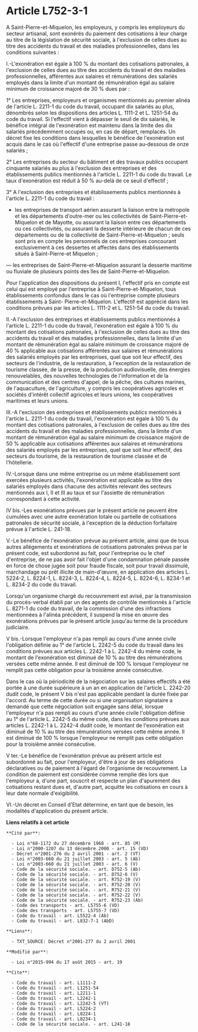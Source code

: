 # Article L752-3-1

A Saint-Pierre-et-Miquelon, les employeurs, y compris les employeurs du secteur artisanal, sont exonérés du paiement des
cotisations à leur charge au titre de la législation de sécurité sociale, à l'exclusion de celles dues au titre des accidents
du travail et des maladies professionnelles, dans les conditions suivantes : 

I.-L'exonération est égale à 100 % du montant des cotisations patronales, à l'exclusion de celles dues au titre des accidents
du travail et des maladies professionnelles, afférentes aux salaires et rémunérations des salariés employés dans la limite
d'un montant de rémunération égal au salaire minimum de croissance majoré de 30 % dues par : 

1° Les entreprises, employeurs et organismes mentionnés au premier alinéa de l'article L. 2211-1 du code du travail, occupant
dix salariés au plus, dénombrés selon les dispositions des articles L. 1111-2 et L. 1251-54 du code du travail. Si l'effectif
vient à dépasser le seuil de dix salariés, le bénéfice intégral de l'exonération est maintenu dans la limite des dix salariés
précédemment occupés ou, en cas de départ, remplacés. Un décret fixe les conditions dans lesquelles le bénéfice de
l'exonération est acquis dans le cas où l'effectif d'une entreprise passe au-dessous de onze salariés ; 

2° Les entreprises du secteur du bâtiment et des travaux publics occupant cinquante salariés au plus à l'exclusion des
entreprises et des établissements publics mentionnés à l'article L. 2211-1 du code du travail. Le taux d'exonération est
réduit à 50 % au-delà de ce seuil d'effectif ; 

3° A l'exclusion des entreprises et établissements publics mentionnés à l'article L. 2211-1 du code du travail :

- les entreprises de transport aérien assurant la liaison entre la métropole et les départements d'outre-mer ou les
collectivités de Saint-Pierre-et-Miquelon et de Mayotte, ou assurant la liaison entre ces départements ou ces collectivités,
ou assurant la desserte intérieure de chacun de ces départements ou de la collectivité de Saint-Pierre-et-Miquelon ; seuls
sont pris en compte les personnels de ces entreprises concourant exclusivement à ces dessertes et affectés dans des
établissements situés à Saint-Pierre-et Miquelon ; 

― les entreprises de Saint-Pierre-et-Miquelon assurant la desserte maritime ou fluviale de plusieurs points des îles de
Saint-Pierre-et-Miquelon. 

Pour l'application des dispositions du présent I, l'effectif pris en compte est celui qui est employé par l'entreprise à
Saint-Pierre-et-Miquelon, tous établissements confondus dans le cas où l'entreprise compte plusieurs établissements à Saint-
Pierre-et-Miquelon. L'effectif est apprécié dans les conditions prévues par les articles L. 1111-2 et L. 1251-54 du code du
travail. 

II.-A l'exclusion des entreprises et établissements publics mentionnés à l'article L. 2211-1 du code du travail,
l'exonération est égale à 100 % du montant des cotisations patronales, à l'exclusion de celles dues au titre des accidents du
travail et des maladies professionnelles, dans la limite d'un montant de rémunération égal au salaire minimum de croissance
majoré de 40 % applicable aux cotisations afférentes aux salaires et rémunérations des salariés employés par les entreprises,
quel que soit leur effectif, des secteurs de l'industrie, de la restauration, à l'exception de la restauration de tourisme
classée, de la presse, de la production audiovisuelle, des énergies renouvelables, des nouvelles technologies de
l'information et de la communication et des centres d'appel, de la pêche, des cultures marines, de l'aquaculture, de
l'agriculture, y compris les coopératives agricoles et sociétés d'intérêt collectif agricoles et leurs unions, les
coopératives maritimes et leurs unions. 

III.-A l'exclusion des entreprises et établissements publics mentionnés à l'article L. 2211-1 du code du travail,
l'exonération est égale à 100 % du montant des cotisations patronales, à l'exclusion de celles dues au titre des accidents du
travail et des maladies professionnelles, dans la limite d'un montant de rémunération égal au salaire minimum de croissance
majoré de 50 % applicable aux cotisations afférentes aux salaires et rémunérations des salariés employés par les entreprises,
quel que soit leur effectif, des secteurs du tourisme, de la restauration de tourisme classée et de l'hôtellerie. 

IV.-Lorsque dans une même entreprise ou un même établissement sont exercées plusieurs activités, l'exonération est applicable
au titre des salariés employés dans chacune des activités relevant des secteurs mentionnés aux I, II et III au taux et sur
l'assiette de rémunération correspondant à cette activité. 

IV bis.-Les exonérations prévues par le présent article ne peuvent être cumulées avec une autre exonération totale ou
partielle de cotisations patronales de sécurité sociale, à l'exception de la déduction forfaitaire prévue à l'article L.
241-18. 

V.-Le bénéfice de l'exonération prévue au présent article, ainsi que de tous autres allégements et exonérations de
cotisations patronales prévus par le présent code, est subordonné au fait, pour l'entreprise ou le chef d'entreprise, de ne
pas avoir fait l'objet d'une condamnation pénale passée en force de chose jugée soit pour fraude fiscale, soit pour travail
dissimulé, marchandage ou prêt illicite de main-d'œuvre, en application des articles L. 5224-2, L. 8224-1, L. 8224-3, L.
8224-4, L. 8224-5, L. 8224-6, L. 8234-1 et L. 8234-2 du code du travail. 

Lorsqu'un organisme chargé du recouvrement est avisé, par la transmission du procès-verbal établi par un des agents de
contrôle mentionnés à l'article L. 8271-1 du code du travail, de la commission d'une des infractions mentionnées à l'alinéa
précédent, il suspend la mise en œuvre des exonérations prévues par le présent article jusqu'au terme de la procédure
judiciaire. 

V bis.-Lorsque l'employeur n'a pas rempli au cours d'une année civile l'obligation définie au 1° de l'article L. 2242-5 du
code du travail dans les conditions prévues aux articles L. 2242-1 à L. 2242-4 du même code, le montant de l'exonération est
diminué de 10 % au titre des rémunérations versées cette même année. Il est diminué de 100 % lorsque l'employeur ne remplit
pas cette obligation pour la troisième année consécutive. 

Dans le cas où la périodicité de la négociation sur les salaires effectifs a été portée à une durée supérieure à un an en
application de l'article L. 2242-20 dudit code, le présent V bis n'est pas applicable pendant la durée fixée par l'accord. Au
terme de cette durée ou si une organisation signataire a demandé que cette négociation soit engagée sans délai, lorsque
l'employeur n'a pas rempli au cours d'une année civile l'obligation définie au 1° de l'article L. 2242-5 du même code, dans
les conditions prévues aux articles L. 2242-1 à L. 2242-4 dudit code, le montant de l'exonération est diminué de 10 % au
titre des rémunérations versées cette même année. Il est diminué de 100 % lorsque l'employeur ne remplit pas cette obligation
pour la troisième année consécutive. 

V ter.-Le bénéfice de l'exonération prévue au présent article est subordonné au fait, pour l'employeur, d'être à jour de ses
obligations déclaratives ou de paiement à l'égard de l'organisme de recouvrement. La condition de paiement est considérée
comme remplie dès lors que l'employeur a, d'une part, souscrit et respecte un plan d'apurement des cotisations restant dues
et, d'autre part, acquitte les cotisations en cours à leur date normale d'exigibilité. 

VI.-Un décret en Conseil d'Etat détermine, en tant que de besoin, les modalités d'application du présent article.

**Liens relatifs à cet article**

	**Cité par**:

	  - Loi n°68-1172 du 27 décembre 1968 - art. 85 (M)
	  - Loi n°2000-1207 du 13 décembre 2000 - art. 15 (VD)
	  - Décret n°2001-276 du 2 avril 2001 - art. 2 (VT)
	  - Loi n°2003-660 du 21 juillet 2003 - art. 5 (Ab)
	  - Loi n°2003-660 du 21 juillet 2003 - art. 6 (V)
	  - Code de la sécurité sociale. - art. D752-5 (Ab)
	  - Code de la sécurité sociale. - art. D752-6 (V)
	  - Code de la sécurité sociale. - art. R752-19 (V)
	  - Code de la sécurité sociale. - art. R752-20 (V)
	  - Code de la sécurité sociale. - art. R752-21 (V)
	  - Code de la sécurité sociale. - art. R752-22 (V)
	  - Code de la sécurité sociale. - art. R752-23 (Ab)
	  - Code des transports - art. L5755-6 (VD)
	  - Code des transports - art. L5755-7 (VD)
	  - Code du travail - art. L5522-4 (Ab)
	  - Code du travail - art. L832-7-1 (AbD)

	**Liens**:

	  - TXT_SOURCE: Décret n°2001-277 du 2 avril 2001

	**Modifié par**:

	  - Loi n°2015-994 du 17 août 2015 - art. 19

	**Cite**:

	  - Code du travail - art. L1111-2
	  - Code du travail - art. L1251-54
	  - Code du travail - art. L2211-1
	  - Code du travail - art. L2242-1
	  - Code du travail - art. L2242-5 (VT)
	  - Code du travail - art. L5224-2
	  - Code du travail - art. L8224-1
	  - Code du travail - art. L8234-1
	  - Code de la sécurité sociale. - art. L241-18

